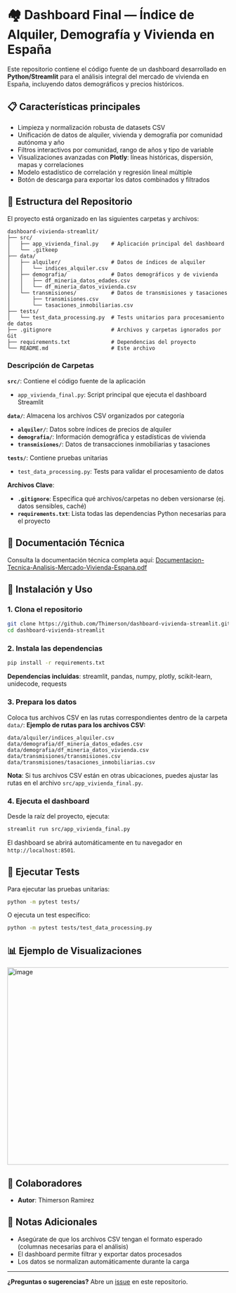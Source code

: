 # 🏘️ Dashboard Final — Índice de Alquiler, Demografía y Vivienda en España
Este repositorio contiene el código fuente de un dashboard desarrollado en **Python/Streamlit** para el análisis integral del mercado de vivienda en España, incluyendo datos demográficos y precios históricos.
## 📋 Características principales
- Limpieza y normalización robusta de datasets CSV
- Unificación de datos de alquiler, vivienda y demografía por comunidad autónoma y año
- Filtros interactivos por comunidad, rango de años y tipo de variable
- Visualizaciones avanzadas con **Plotly**: líneas históricas, dispersión, mapas y correlaciones
- Modelo estadístico de correlación y regresión lineal múltiple
- Botón de descarga para exportar los datos combinados y filtrados
## 📁 Estructura del Repositorio
El proyecto está organizado en las siguientes carpetas y archivos:
```
dashboard-vivienda-streamlit/
├── src/
│   ├── app_vivienda_final.py    # Aplicación principal del dashboard
│   └── .gitkeep
├── data/
│   ├── alquiler/                # Datos de índices de alquiler
│   │   └── indices_alquiler.csv
│   ├── demografia/              # Datos demográficos y de vivienda
│   │   ├── df_mineria_datos_edades.csv
│   │   └── df_mineria_datos_vivienda.csv
│   └── transmisiones/           # Datos de transmisiones y tasaciones
│       ├── transmisiones.csv
│       └── tasaciones_inmobiliarias.csv
├── tests/
│   └── test_data_processing.py  # Tests unitarios para procesamiento de datos
├── .gitignore                   # Archivos y carpetas ignorados por Git
├── requirements.txt             # Dependencias del proyecto
└── README.md                    # Este archivo
```
### Descripción de Carpetas
**`src/`**: Contiene el código fuente de la aplicación
- `app_vivienda_final.py`: Script principal que ejecuta el dashboard Streamlit

**`data/`**: Almacena los archivos CSV organizados por categoría
- **`alquiler/`**: Datos sobre índices de precios de alquiler
- **`demografia/`**: Información demográfica y estadísticas de vivienda
- **`transmisiones/`**: Datos de transacciones inmobiliarias y tasaciones

**`tests/`**: Contiene pruebas unitarias
- `test_data_processing.py`: Tests para validar el procesamiento de datos

**Archivos Clave**:
- **`.gitignore`**: Especifica qué archivos/carpetas no deben versionarse (ej. datos sensibles, caché)
- **`requirements.txt`**: Lista todas las dependencias Python necesarias para el proyecto

## 📄 Documentación Técnica
Consulta la documentación técnica completa aquí: [Documentacion-Tecnica-Analisis-Mercado-Vivienda-Espana.pdf](./Documentacion-Tecnica-Analisis-Mercado-Vivienda-Espana.pdf)

## 🚀 Instalación y Uso
### 1. Clona el repositorio
```bash
git clone https://github.com/Thimerson/dashboard-vivienda-streamlit.git
cd dashboard-vivienda-streamlit
```
### 2. Instala las dependencias
```bash
pip install -r requirements.txt
```
**Dependencias incluidas**: streamlit, pandas, numpy, plotly, scikit-learn, unidecode, requests
### 3. Prepara los datos
Coloca tus archivos CSV en las rutas correspondientes dentro de la carpeta `data/`:
**Ejemplo de rutas para los archivos CSV:**
```
data/alquiler/indices_alquiler.csv
data/demografia/df_mineria_datos_edades.csv
data/demografia/df_mineria_datos_vivienda.csv
data/transmisiones/transmisiones.csv
data/transmisiones/tasaciones_inmobiliarias.csv
```
**Nota**: Si tus archivos CSV están en otras ubicaciones, puedes ajustar las rutas en el archivo `src/app_vivienda_final.py`.
### 4. Ejecuta el dashboard
Desde la raíz del proyecto, ejecuta:
```bash
streamlit run src/app_vivienda_final.py
```
El dashboard se abrirá automáticamente en tu navegador en `http://localhost:8501`.
## 🧪 Ejecutar Tests
Para ejecutar las pruebas unitarias:
```bash
python -m pytest tests/
```
O ejecuta un test específico:
```bash
python -m pytest tests/test_data_processing.py
```
## 📊 Ejemplo de Visualizaciones
<img width="827" height="450" alt="image" src="https://github.com/user-attachments/assets/cad107e2-7b9a-4bf6-bf85-81134293f4a7" />

## 👥 Colaboradores
- **Autor**: Thimerson Ramirez
## 📝 Notas Adicionales
- Asegúrate de que los archivos CSV tengan el formato esperado (columnas necesarias para el análisis)
- El dashboard permite filtrar y exportar datos procesados
- Los datos se normalizan automáticamente durante la carga
---
**¿Preguntas o sugerencias?** Abre un [issue](https://github.com/Thimerson/dashboard-vivienda-streamlit/issues) en este repositorio.
